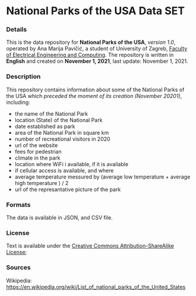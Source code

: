# National Parks of the USA Data SET
### Details
This is the data repository for **National Parks of the USA**, _version 1.0_, operated by Ana Marija Pavičić, a student of University of Zagreb, [Faculty of Electrical Engineering and Computing](https://www.fer.unizg.hr/). The repository is written in **English** and created on **November 1, 2021**, last update: November 1, 2021.


### Description

This repository contains information about some of the National Parks of the USA which _preceded the moment of its creation (November 20201)_, including:

 - the name of the National Park
 - location (State) of the National Park
 - date established as park
 - area of the National Park in square km
 - number of recreational visitors in 2020
 - url of the website
 - fees for pedestrian
 - climate in the park
 - location where WiFi i available, if it is available
 - if cellular access is available, and where
 - average temperature messured by (average low temperature + average high temperature ) / 2
 - url of the represantative picture of the park
 

### Formats

The data is available in JSON, and CSV file. 

### License

Text is available under the [Creative Commons Attribution-ShareAlike License](https://en.wikipedia.org/wiki/Wikipedia:Text_of_Creative_Commons_Attribution-ShareAlike_3.0_Unported_License);

### Sources

Wikipedia: https://en.wikipedia.org/wiki/List_of_national_parks_of_the_United_States
